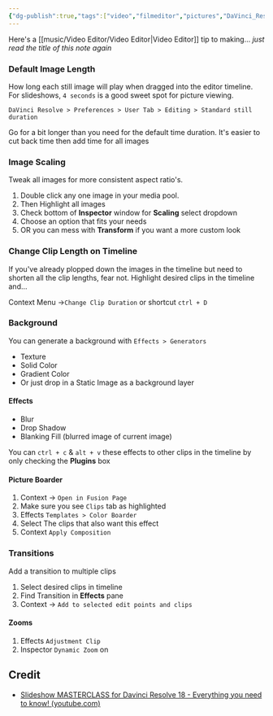 ```yaml
---
{"dg-publish":true,"tags":["video","filmeditor","pictures","DaVinci_Resolve"],"permalink":"/music/video-editor/quick-easy-beautiful-slideshows-with-da-vinci-resolve-18/","dgPassFrontmatter":true}
---
```


Here's a [[music/Video Editor/Video Editor\|Video Editor]] tip to making... *just read the title of this note again*
### Default Image Length
How long each still image will play when dragged into the editor timeline. For slideshows, `4 seconds` is a good sweet spot for picture viewing.

`DaVinci Resolve > Preferences > User Tab > Editing > Standard still duration`

Go for a bit longer than you need for the default time duration. It's easier to cut back time then add time for all images
### Image Scaling
Tweak all images for more consistent aspect ratio's. 
1. Double click any one image in your media pool. 
2. Then Highlight all images 
3. Check bottom of **Inspector** window for **Scaling** select dropdown
4. Choose an option that fits your needs
5. OR you can mess with **Transform** if you want a more custom look
### Change Clip Length on Timeline
If you've already plopped down the images in the timeline but need to shorten all the clip lengths, fear not. Highlight desired clips in the timeline and...

Context Menu ->`Change Clip Duration` or shortcut `ctrl + D`
### Background
You can generate a background with `Effects > Generators`
- Texture
- Solid Color
- Gradient Color
- Or just drop in a Static Image as a background layer
#### Effects
- Blur
- Drop Shadow
- Blanking Fill (blurred image of current image)

You can `ctrl + c` & `alt + v` these effects to other clips in the timeline by only checking the **Plugins** box
#### Picture Boarder
1. Context -> `Open in Fusion Page`
2. Make sure you see `Clips` tab as highlighted
3. Effects `Templates > Color Boarder`
4. Select The clips that also want this effect
5. Context `Apply Composition`
### Transitions
Add a transition to multiple clips 
1. Select desired clips in timeline 
2. Find Transition in **Effects** pane
3. Context -> `Add to selected edit points and clips`
#### Zooms
1. Effects `Adjustment Clip`
2. Inspector `Dynamic Zoom` on
## Credit
- [Slideshow MASTERCLASS for Davinci Resolve 18 - Everything you need to know! (youtube.com)](https://www.youtube.com/watch?v=eHj6Ed6fk7s)